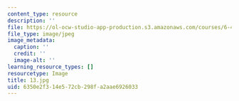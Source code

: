 ```yaml
---
content_type: resource
description: ''
file: https://ol-ocw-studio-app-production.s3.amazonaws.com/courses/6-451-principles-of-digital-communication-ii-spring-2005/6350e2f314e572cb298fa2aae6926033_13.jpg
file_type: image/jpeg
image_metadata:
  caption: ''
  credit: ''
  image-alt: ''
learning_resource_types: []
resourcetype: Image
title: 13.jpg
uid: 6350e2f3-14e5-72cb-298f-a2aae6926033
---
```

